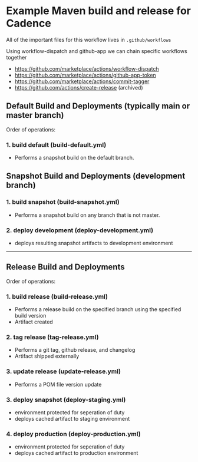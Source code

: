 
# Example Maven build and release for Cadence

All of the important files for this workflow lives in `.github/workflows`

Using workflow-dispatch and github-app we can chain specific workflows together

- https://github.com/marketplace/actions/workflow-dispatch
- https://github.com/marketplace/actions/github-app-token
- https://github.com/marketplace/actions/commit-tagger
- https://github.com/actions/create-release (archived)

## Default Build and Deployments (typically main or master branch)

Order of operations:

### 1. build default (build-default.yml)
- Performs a snapshot build on the default branch.

## Snapshot Build and Deployments (development branch)

### 1. build snapshot (build-snapshot.yml)
- Performs a snapshot build on any branch that is not master.

### 2. deploy development (deploy-development.yml)
- deploys resulting snapshot artifacts to development environment

---

## Release Build and Deployments 

Order of operations:

### 1. build release (build-release.yml)
- Performs a release build on the specified branch using the specified build version
- Artifact created

### 2. tag release (tag-release.yml)
- Performs a git tag, github release, and changelog
- Artifact shipped externally

### 3. update release (update-release.yml)
- Performs a POM file version update

### 3. deploy snapshot (deploy-staging.yml)
- environment protected for seperation of duty
- deploys cached artifact to staging environment

### 4. deploy production (deploy-production.yml)
- environment protected for seperation of duty
- deploys cached artifact to production environment

